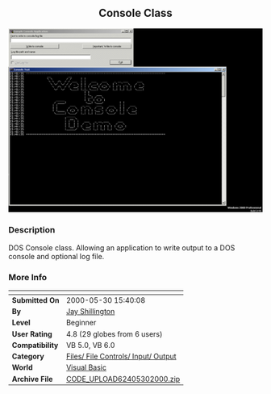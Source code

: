 ﻿<div align="center">

## Console Class

<img src="PIC20005301649355613.gif">
</div>

### Description

DOS Console class. Allowing an application to write output to a DOS console and optional log file.
 
### More Info
 


<span>             |<span>
---                |---
**Submitted On**   |2000-05-30 15:40:08
**By**             |[Jay Shillington](https://github.com/Planet-Source-Code/PSCIndex/blob/master/ByAuthor/jay-shillington.md)
**Level**          |Beginner
**User Rating**    |4.8 (29 globes from 6 users)
**Compatibility**  |VB 5\.0, VB 6\.0
**Category**       |[Files/ File Controls/ Input/ Output](https://github.com/Planet-Source-Code/PSCIndex/blob/master/ByCategory/files-file-controls-input-output__1-3.md)
**World**          |[Visual Basic](https://github.com/Planet-Source-Code/PSCIndex/blob/master/ByWorld/visual-basic.md)
**Archive File**   |[CODE\_UPLOAD62405302000\.zip](https://github.com/Planet-Source-Code/jay-shillington-console-class__1-8469/archive/master.zip)








